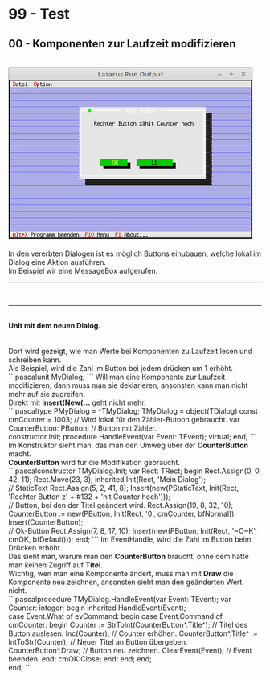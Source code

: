 # 99 - Test
## 00 - Komponenten zur Laufzeit modifizieren
<br>
<img src="image.png" alt="Selfhtml"><br><br>
In den vererbten Dialogen ist es möglich Buttons einubauen, welche lokal im Dialog eine Aktion ausführen.<br>
Im Beispiel wir eine MessageBox aufgerufen.<br>
<hr><br>
<hr><br>
<b>Unit mit dem neuen Dialog.</b><br>
<br><br>
Dort wird gezeigt, wie man Werte bei Komponenten zu Laufzeit lesen und schreiben kann.<br>
Als Beispiel, wird die Zahl im Button bei jedem drücken um 1 erhöht.<br>
```pascalunit MyDialog;
```
Will man eine Komponente zur Laufzeit modifizieren, dann muss man sie deklarieren, ansonsten kann man nicht mehr auf sie zugreifen.<br>
Direkt mit <b>Insert(New(...</b> geht nicht mehr.<br>
```pascaltype
  PMyDialog = ^TMyDialog;
  TMyDialog = object(TDialog)
  const
    cmCounter = 1003;       // Wird lokal für den Zähler-Butoon gebraucht.
  var
    CounterButton: PButton; // Button mit Zähler.
<br>
    constructor Init;
    procedure HandleEvent(var Event: TEvent); virtual;
  end;
```
Im Konstruktor sieht man, das man den Umweg über der <b>CounterButton</b> macht.<br>
<b>CounterButton</b> wird für die Modifikation gebraucht.<br>
```pascalconstructor TMyDialog.Init;
var
  Rect: TRect;
begin
  Rect.Assign(0, 0, 42, 11);
  Rect.Move(23, 3);
  inherited Init(Rect, 'Mein Dialog');
<br>
  // StaticText
  Rect.Assign(5, 2, 41, 8);
  Insert(new(PStaticText, Init(Rect, 'Rechter Button z' + #132 + 'hlt Counter hoch')));
<br>
  // Button, bei den der Titel geändert wird.
  Rect.Assign(19, 8, 32, 10);
  CounterButton := new(PButton, Init(Rect, '0', cmCounter, bfNormal));
  Insert(CounterButton);
<br>
  // Ok-Button
  Rect.Assign(7, 8, 17, 10);
  Insert(new(PButton, Init(Rect, '~O~K', cmOK, bfDefault)));
end;
```
Im EventHandle, wird die Zahl im Button beim Drücken erhöht.<br>
Das sieht man, warum man den <b>CounterButton</b> braucht, ohne dem hätte man keinen Zugriff auf <b>Titel</b>.<br>
Wichtig, wen man eine Komponente ändert, muss man mit <b>Draw</b> die Komponente neu zeichnen, ansonsten sieht man den geänderten Wert nicht.<br>
```pascalprocedure TMyDialog.HandleEvent(var Event: TEvent);
var
  Counter: integer;
begin
  inherited HandleEvent(Event);
<br>
  case Event.What of
    evCommand: begin
      case Event.Command of
        cmCounter: begin
          Counter := StrToInt(CounterButton^.Title^); // Titel des Button auslesen.
          Inc(Counter);                               // Counter erhöhen.
          CounterButton^.Title^ := IntToStr(Counter); // Neuer Titel an Button übergeben.
<br>
          CounterButton^.Draw;                        // Button neu zeichnen.
          ClearEvent(Event);                          // Event beenden.
        end;
        cmOK:Close;
      end;
    end;
  end;
<br>
end;
```
<br>
